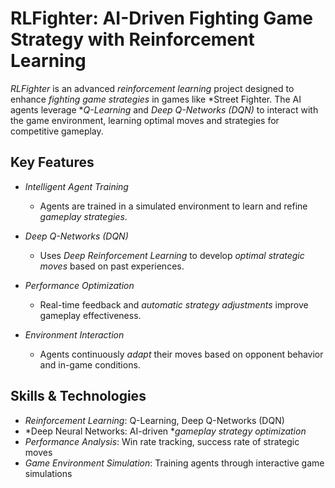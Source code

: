 # RLFighter: AI-Driven Fighting Game Strategy with Reinforcement Learning

*RLFighter* is an advanced *reinforcement learning* project designed to enhance *fighting game strategies* in games like *Street Fighter. The AI agents leverage **Q-Learning* and *Deep Q-Networks (DQN)* to interact with the game environment, learning optimal moves and strategies for competitive gameplay.

## Key Features

- *Intelligent Agent Training*  
  - Agents are trained in a simulated environment to learn and refine *gameplay strategies*.

- *Deep Q-Networks (DQN)*  
  - Uses *Deep Reinforcement Learning* to develop *optimal strategic moves* based on past experiences.

- *Performance Optimization*  
  - Real-time feedback and *automatic strategy adjustments* improve gameplay effectiveness.

- *Environment Interaction*  
  - Agents continuously *adapt* their moves based on opponent behavior and in-game conditions.

## Skills & Technologies

- *Reinforcement Learning*: Q-Learning, Deep Q-Networks (DQN)  
- *Deep Neural Networks: AI-driven **gameplay strategy optimization*  
- *Performance Analysis*: Win rate tracking, success rate of strategic moves  
- *Game Environment Simulation*: Training agents through interactive game simulations  
